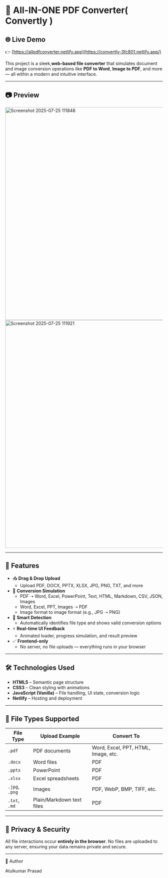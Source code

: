 # 📄 All-IN-ONE PDF Converter( Convertly )

## 🌐 Live Demo  
👉 [https://allpdfconverter.netlify.app](https://convertly-3fc801.netlify.app/)

This project is a sleek,**web-based file converter** that simulates document and image conversion operations like **PDF to Word**, **Image to PDF**, and more — all within a modern and intuitive interface.

---

## 📷 Preview  

<img width="1536" height="678" alt="Screenshot 2025-07-25 111848" src="https://github.com/user-attachments/assets/a521db22-4a22-4a58-8976-96d1eb67079d" />
<img width="1557" height="726" alt="Screenshot 2025-07-25 111921" src="https://github.com/user-attachments/assets/da787a45-d404-4221-9a29-772823e18e2c" />

---

## 🌟 Features

- 📥 **Drag & Drop Upload**
  - Upload PDF, DOCX, PPTX, XLSX, JPG, PNG, TXT, and more
- 🔄 **Conversion Simulation**
  - PDF ➝ Word, Excel, PowerPoint, Text, HTML, Markdown, CSV, JSON, Images
  - Word, Excel, PPT, Images ➝ PDF
  - Image format to image format (e.g., JPG ➝ PNG)
- 📂 **Smart Detection**
  - Automatically identifies file type and shows valid conversion options
- ⚡ **Real-time UI Feedback**
  - Animated loader, progress simulation, and result preview
- ✅ **Frontend-only**
  - No server, no file uploads — everything runs in your browser

---

## 🛠️ Technologies Used

- **HTML5** – Semantic page structure  
- **CSS3** – Clean styling with animations  
- **JavaScript (Vanilla)** – File handling, UI state, conversion logic  
- **Netlify** – Hosting and deployment

---

## 🧩 File Types Supported

| File Type     | Upload Example           | Convert To                         |
|---------------|---------------------------|-------------------------------------|
| `.pdf`        | PDF documents             | Word, Excel, PPT, HTML, Image, etc. |
| `.docx`       | Word files                | PDF                                 |
| `.pptx`       | PowerPoint                | PDF                                 |
| `.xlsx`       | Excel spreadsheets        | PDF                                 |
| `.jpg`, `.png`| Images                    | PDF, WebP, BMP, TIFF, etc.          |
| `.txt`, `.md` | Plain/Markdown text files | PDF                                 |

---

## 🔐 Privacy & Security

All file interactions occur **entirely in the browser**. No files are uploaded to any server, ensuring your data remains private and secure.

---

👤 Author

Atulkumar Prasad
